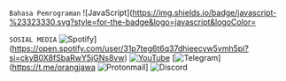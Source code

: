 `Bahasa Pemrograman`
![JavaScript](https://img.shields.io/badge/javascript-%23323330.svg?style=for-the-badge&logo=javascript&logoColor=




`SOSIAL MEDIA`
![Spotify](https://img.shields.io/badge/Spotify-1ED760?style=for-the-badge&logo=spotify&logoColor=white)](https://open.spotify.com/user/31p7teg6t6q37dhieecyw5vmh5pi?si=ckyB0X8fSbaRwY5jGNs8vw)
[![YouTube](https://img.shields.io/badge/YouTube-%23FF0000.svg?style=for-the-badge&logo=YouTube&logoColor=white)](https://www.youtube.com/@raditreall)
[![Telegram](https://img.shields.io/badge/Telegram-2CA5E0?style=for-the-badge&logo=telegram&logoColor=white)](https://t.me/orangjawa
![Protonmail](https://img.shields.io/badge/ProtonMail-8B89CC?style=for-the-badge&logo=protonmail&logoColor=white)]
![Discord](https://img.shields.io/badge/Discord-%235865F2.svg?style=for-the-badge&logo=discord&logoColor=white)